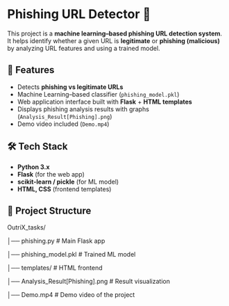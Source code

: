 # Phishing URL Detector 🔐

This project is a **machine learning–based phishing URL detection system**. It helps identify whether a given URL is **legitimate** or **phishing (malicious)** by analyzing URL features and using a trained model.

## 🚀 Features
- Detects **phishing vs legitimate URLs**
- Machine Learning–based classifier (`phishing_model.pkl`)
- Web application interface built with **Flask** + **HTML templates**
- Displays phishing analysis results with graphs (`Analysis_Result[Phishing].png`)
- Demo video included (`Demo.mp4`)

## 🛠️ Tech Stack
- **Python 3.x**
- **Flask** (for the web app)
- **scikit-learn / pickle** (for ML model)
- **HTML, CSS** (frontend templates)

## 📂 Project Structure

OutriX_tasks/

│── phishing.py # Main Flask app

│── phishing_model.pkl # Trained ML model

│── templates/ # HTML frontend

│── Analysis_Result[Phishing].png # Result visualization

│── Demo.mp4 # Demo video of the project
